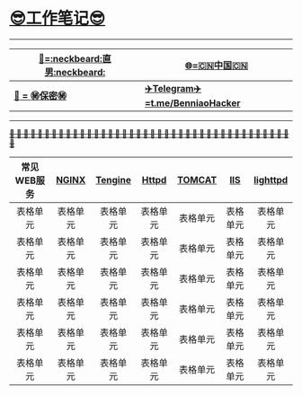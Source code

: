 # __[:sunglasses:工作笔记:sunglasses:](https://github.com/benniao1996/1996)__
****
|[__:restroom:=:neckbeard:直男:neckbeard:__](https://github.com/benniao1996/1996)|[__:globe_with_meridians:=:cn:中国:cn:__](https://github.com/benniao1996/1996)|
| --- | ---
|[__:couple_with_heart: = :secret:保密:secret:__](https://github.com/benniao1996/1996)|[__:airplane:Telegram:airplane:=t.me/BenniaoHacker__](https://t.me/BenniaoHacker)|
****
[~~__**:shit: :shit: :shit: :shit: :shit: :shit: :shit: :shit: :shit: :shit: :shit: :shit: :shit: :shit: :shit: :shit: :shit: :shit: :shit: :shit: :shit: :shit: :shit: :shit: :shit: :shit: :shit: :shit: :shit: :shit: :shit: :shit: :shit: :shit: :shit: :shit: :shit: :shit: :shit: :shit: :shit:**__~~](https://t.me/BenniaoHacker)

| 常见WEB服务 | [NGINX](http://nginx.org/)  | [Tengine](http://tengine.taobao.org/) | [Httpd](http://httpd.apache.org/) | [TOMCAT](http://tomcat.apache.org/) | [IIS](https://www.iis.net/) | [lighttpd](http://www.lighttpd.net/)  | 
| :----------: | :-----------: | :----------: | :-----------: | :----------: | :-----------: | :----------: | 
| 表格单元   | 表格单元   | 表格单元   | 表格单元   | 表格单元   | 表格单元   | 表格单元   | 
| 表格单元   | 表格单元   | 表格单元   | 表格单元   | 表格单元   | 表格单元   | 表格单元   | 
| 表格单元   | 表格单元   | 表格单元   | 表格单元   | 表格单元   | 表格单元   | 表格单元   | 
| 表格单元   | 表格单元   | 表格单元   | 表格单元   | 表格单元   | 表格单元   | 表格单元   | 
| 表格单元   | 表格单元   | 表格单元   | 表格单元   | 表格单元   | 表格单元   | 表格单元   | 
| 表格单元   | 表格单元   | 表格单元   | 表格单元   | 表格单元   | 表格单元   | 表格单元   | 
